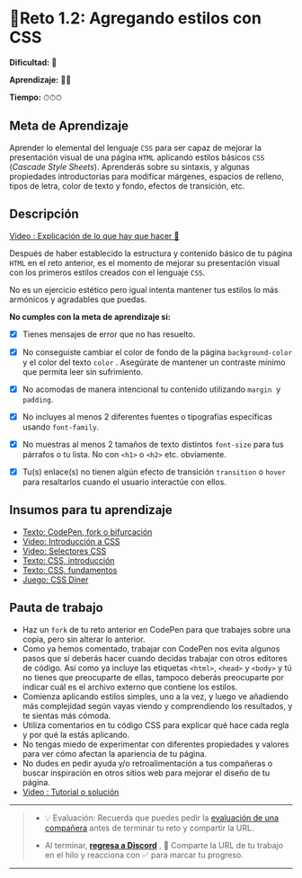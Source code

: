# 🔹Reto 1.2: Agregando estilos con CSS

**Dificultad:** 🌻

**Aprendizaje:** 🍯🍯

**Tiempo:** ⏱⏱⏱

## Meta de Aprendizaje

Aprender lo elemental del lenguaje `CSS` para ser capaz de mejorar la presentación visual de una página `HTML` aplicando estilos básicos `CSS` (_Cascade Style Sheets_). Aprenderás sobre su sintaxis, y algunas propiedades introductorias para modificar márgenes, espacios de relleno, tipos de letra, color de texto y fondo, efectos de transición, etc.

## Descripción

[Video : Explicación de lo que hay que hacer 🌟](https://www.loom.com/share/07471114231d48559d844f1cad33ea65)

Después de haber establecido la estructura y contenido básico de tu página `HTML` en el reto anterior, es el momento de mejorar su presentación visual con los primeros estilos creados con el lenguaje `CSS`.

No es un ejercicio estético pero igual intenta mantener tus estilos lo más armónicos y agradables que puedas.

**No cumples con la meta de aprendizaje si:**

- [x] Tienes mensajes de error que no has resuelto.
* [x] No conseguiste cambiar el color de fondo de la página `background-color` y el color del texto `color` . Asegúrate de mantener un contraste mínimo que permita leer sin sufrimiento.

* [x] No acomodas de manera intencional tu contenido utilizando `margin`  y `padding`.
- [x] No incluyes al menos 2 diferentes fuentes o tipografías específicas usando `font-family`.

- [x] No muestras al menos 2 tamaños de texto distintos `font-size` para tus párrafos o tu lista. No con `<h1>` o `<h2>` etc. obviamente.
* [x] Tu(s) enlace(s) no tienen algún efecto de transición `transition` o `hover` para resaltarlos cuando el usuario interactúe con ellos.

## Insumos para tu aprendizaje

- [Texto: CodePen, fork o bifurcación](https://laboratoria1.gitbook.io/codigom/curriculum_dev/topics/editors_codepen_fork)
- [Video: Introducción a CSS](https://www.youtube.com/watch?v=AGDDdsiZ0Ko)
- [Video: Selectores CSS](https://www.youtube.com/watch?v=ZNskBxLVOfs)
- [Texto: CSS, introducción](https://laboratoria1.gitbook.io/codigom/curriculum_dev/topics/css_intro)
- [Texto: CSS, fundamentos](https://laboratoria1.gitbook.io/codigom/curriculum_dev/topics/css_fundamentos)
- [Juego: CSS Diner](https://flukeout.github.io/)

## Pauta de trabajo

- Haz un `fork` de tu reto anterior en CodePen para que trabajes sobre una copia, pero sin alterar lo anterior.
- Como ya hemos comentado, trabajar con CodePen nos evita algunos pasos que sí deberás hacer cuando decidas trabajar con otros editores de código. Así como ya incluye las etiquetas `<html>`, `<head>` y `<body>` y tú no tienes que preocuparte de ellas, tampoco deberás preocuparte por indicar cuál es el archivo externo que contiene los estilos.
- Comienza aplicando estilos simples, uno a la vez, y luego ve añadiendo más complejidad según vayas viendo y comprendiendo los resultados, y te sientas más cómoda.
- Utiliza comentarios en tu código CSS para explicar qué hace cada regla y por qué la estás aplicando.
- No tengas miedo de experimentar con diferentes propiedades y valores para ver cómo afectan la apariencia de tu página.
- No dudes en pedir ayuda y/o retroalimentación a tus compañeras o buscar inspiración en otros sitios web para mejorar el diseño de tu página.
- [Video : Tutorial o solución](https://www.loom.com/share/36f98b8aecb14c2a8e37055091bf0650)

---

> - 💡 Evaluación: Recuerda que puedes pedir la [evaluación de una compañera](../curruculum_model/lea_model_06_assessment.md) antes de terminar tu reto y compartir la URL.
> 
> - Al terminar, [**regresa a Discord**](https://discord.com/channels/1209273049304666113/1215720612756983828) , 💬 Comparte la URL de tu trabajo en el hilo y reacciona con ✅ para marcar tu progreso.

---
